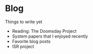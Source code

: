# Blog

Things to write yet

* Reading: The Doomsday Project
* System papers that I enjoyed recently
* Favorite blog posts
* ISR project